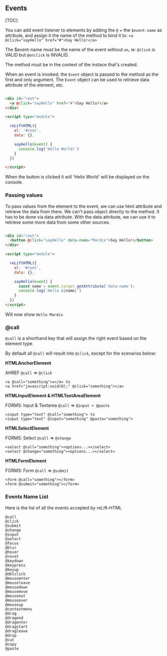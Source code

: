
## Events

[TOC]

You can add event listener to elements by adding the `@` + the `$event-name` as attribute, and assign it the name of the method to bind it to: `<a @click="sayHello" href="#">Say Hello!</a>`

The $event-name must be the name of the event without `on`, ie: `@click` is VALID but `@onclick` is INVALID.

The method must be in the context of the instace that's created.

When an event is invoked, the `Event` object is passed to the method as the first and only argument. The `Event` object can be used to retrieve data attribute of the element, etc.


```html

<div id="root">
  <a @click="sayHello" href="#">Say Hello!</a>
</div>

<script type="module">

  reLiftHTML({
    el: '#root',
    data: {},

    sayHello(event) {
      console.log('Hello World!')
    }
  })

</script>

```

When the button is clicked it will 'Hello World' will be displayed on the console.


### Passing values

To pass values from the element to the event, we can use html attribute and retrieve the data from there. We can't pass object directly to the method. It has to be done via data attribute. With the data attribute, we can use it to retrieve some more data from some other sources.


```html

<div id="root">
  <button @click="sayHello" data-name="Mardix">Say Hello!</button>
</div>

<script type="module">

  reLiftHTML({
    el: '#root',
    data: {},

    sayHello(event) {
      const name = event.target.getAttribute('data-name');
      console.log(`Hello ${name}`)
    }
  })
</script>
```

Will now show `Hello Mardix`


### @call

`@call` is a shorthand key that will assign the right event based on the element type.

By default all `@call` will result into `@click`, except for the scenarios below:


**HTMLAnchorElement**

AHREF `@call` => `@click`

```
<a @call="something">x</a> to
<a href="javascript:void(0);" @click="something"></a>
```

**HTMLInputElement & HTMLTextAreaElement**

FORMS: Input & Textarea `@call` => `@input + @paste`

```
<input type="text" @call="something"> to
<input type="text" @input="something" @paste="something">
```

**HTMLSelectElement**

FORMS: Select `@call` => `@change`

```
<select @call="something"><options...></select>
<select @change="something"><options...></select>
```

**HTMLFormElement**

FORMS: Form `@call` => `@submit`

```
<form @call="something"></form>
<form @submit="something"></form>
```


### Events Name List

Here is the list of all the events accepted by reLift-HTML 

```
@call
@click
@submit
@change
@input
@select
@focus
@blur
@hover
@reset
@keydown
@keypress
@keyup
@dblclick
@mouseenter
@mouseleave
@mousedown
@mousemove
@mouseout
@mouseover
@mouseup
@contextmenu
@drag
@dragend
@dragenter
@dragstart
@dragleave
@drop
@cut
@copy
@paste

```